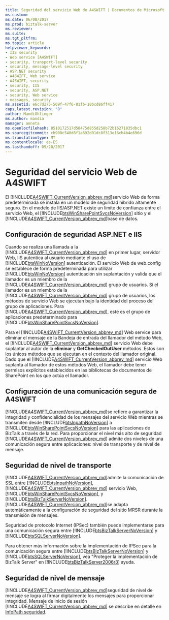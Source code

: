 ```yaml
---
title: Seguridad del servicio Web de A4SWIFT | Documentos de Microsoft
ms.custom: 
ms.date: 06/08/2017
ms.prod: biztalk-server
ms.reviewer: 
ms.suite: 
ms.tgt_pltfrm: 
ms.topic: article
helpviewer_keywords:
- IIS security
- Web service [A4SWIFT]
- security, transport-level security
- security, message-level security
- ASP.NET security
- A4SWIFT, Web service
- A4SWIFT, security
- security, IIS
- security, ASP.NET
- security, Web service
- messages, security
ms.assetid: e6c7d275-569f-47f6-81fb-10bcd86ff417
caps.latest.revision: "8"
author: MandiOhlinger
ms.author: mandia
manager: anneta
ms.openlocfilehash: 8510172517d58475d855d258b72b16271835dbc1
ms.sourcegitcommit: cb908c540d8f1a692d01dc8f313e16cb4b4e696d
ms.translationtype: MT
ms.contentlocale: es-ES
ms.lasthandoff: 09/20/2017
---
```

# <a name="a4swift-web-service-security"></a>Seguridad del servicio Web de A4SWIFT
El [!INCLUDE[A4SWIFT_CurrentVersion_abbrev_md](../../includes/a4swift-currentversion-abbrev-md.md)]servicio Web de forma predeterminada se instala en un modelo de seguridad híbrido altamente seguro. En el modelo de IIS/ASP.NET existe un límite de confianza entre el servicio Web, el [!INCLUDE[btsWinSharePointSvcsNoVersion](../../includes/btswinsharepointsvcsnoversion-md.md)] sitio y el [!INCLUDE[A4SWIFT_CurrentVersion_abbrev_md](../../includes/a4swift-currentversion-abbrev-md.md)]base de datos.  
  
## <a name="iis-and-aspnet-security-settings"></a>Configuración de seguridad ASP.NET e IIS  
 Cuando se realiza una llamada a la [!INCLUDE[A4SWIFT_CurrentVersion_abbrev_md](../../includes/a4swift-currentversion-abbrev-md.md)] en primer lugar, servidor Web, IIS autentica al usuario mediante el uso de [!INCLUDE[btsWinNoVersion](../../includes/btswinnoversion-md.md)] autenticación. El servicio Web de web.config se establece de forma predeterminada para utilizar [!INCLUDE[btsWinNoVersion](../../includes/btswinnoversion-md.md)] autenticación sin suplantación y valida que el llamador es un miembro de la [!INCLUDE[A4SWIFT_CurrentVersion_abbrev_md](../../includes/a4swift-currentversion-abbrev-md.md)] grupo de usuarios. Si el llamador es un miembro de la [!INCLUDE[A4SWIFT_CurrentVersion_abbrev_md](../../includes/a4swift-currentversion-abbrev-md.md)] grupo de usuarios, los métodos de servicio Web se ejecutan bajo la identidad del proceso del grupo de aplicaciones. Para [!INCLUDE[A4SWIFT_CurrentVersion_abbrev_md](../../includes/a4swift-currentversion-abbrev-md.md)], este es el grupo de aplicaciones predeterminado para [!INCLUDE[btsWinSharePointSvcsNoVersion](../../includes/btswinsharepointsvcsnoversion-md.md)].  
  
 Para el [!INCLUDE[A4SWIFT_CurrentVersion_abbrev_md](../../includes/a4swift-currentversion-abbrev-md.md)] Web service para eliminar el mensaje de la Bandeja de entrada del llamador del método Web, el [!INCLUDE[A4SWIFT_CurrentVersion_abbrev_md](../../includes/a4swift-currentversion-abbrev-md.md)] servicio Web debe suplantar al autor de la **eliminar** y **GetCheckedOutUser** métodos. Estos son los únicos métodos que se ejecutan en el contexto del llamador original. Dado que el [!INCLUDE[A4SWIFT_CurrentVersion_abbrev_md](../../includes/a4swift-currentversion-abbrev-md.md)] servicio Web suplanta al llamador de estos métodos Web, el llamador debe tener permisos explícitos establecidos en las bibliotecas de documentos de SharePoint en los que actúa el llamador.  
  
## <a name="a4swift-secure-communication-settings"></a>Configuración de una comunicación segura de A4SWIFT  
[!INCLUDE[A4SWIFT_CurrentVersion_abbrev_md](../../includes/a4swift-currentversion-abbrev-md.md)]se refiere a garantizar la integridad y confidencialidad de los mensajes del servicio Web mientras se transmiten desde [!INCLUDE[btsInpathNoVersion](../../includes/btsinpathnoversion-md.md)] a [!INCLUDE[btsWinSharePointSvcsNoVersion](../../includes/btswinsharepointsvcsnoversion-md.md)] para las aplicaciones de BizTalk a través de la red. Para proporcionar el nivel más alto de seguridad [!INCLUDE[A4SWIFT_CurrentVersion_abbrev_md](../../includes/a4swift-currentversion-abbrev-md.md)] admite dos niveles de una comunicación segura entre aplicaciones: nivel de transporte y de nivel de mensaje.  
  
## <a name="transport-level-security"></a>Seguridad de nivel de transporte  
[!INCLUDE[A4SWIFT_CurrentVersion_abbrev_md](../../includes/a4swift-currentversion-abbrev-md.md)]admite la comunicación de SSL entre [!INCLUDE[btsInpathNoVersion](../../includes/btsinpathnoversion-md.md)], [!INCLUDE[A4SWIFT_CurrentVersion_abbrev_md](../../includes/a4swift-currentversion-abbrev-md.md)] servicio Web, [!INCLUDE[btsWinSharePointSvcsNoVersion](../../includes/btswinsharepointsvcsnoversion-md.md)], y [!INCLUDE[btsBizTalkServerNoVersion](../../includes/btsbiztalkservernoversion-md.md)]. [!INCLUDE[A4SWIFT_CurrentVersion_abbrev_md](../../includes/a4swift-currentversion-abbrev-md.md)]se adapta automáticamente a la configuración de seguridad del sitio MRSR durante la transmisión de mensajes.  
  
 Seguridad de protocolo Internet (IPSec) también puede implementarse para una comunicación segura entre [!INCLUDE[btsBizTalkServerNoVersion](../../includes/btsbiztalkservernoversion-md.md)] y [!INCLUDE[btsSQLServerNoVersion](../../includes/btssqlservernoversion-md.md)].  
  
 Para obtener más información sobre la implementación de IPSec para la comunicación segura entre [!INCLUDE[btsBizTalkServerNoVersion](../../includes/btsbiztalkservernoversion-md.md)] y [!INCLUDE[btsSQLServerNoVersion](../../includes/btssqlservernoversion-md.md)], vea "Proteger la implementación de BizTalk Server" en [!INCLUDE[btsBizTalkServer2006r3](../../includes/btsbiztalkserver2006r3-md.md)] ayuda.  
  
  
## <a name="message-level-security"></a>Seguridad de nivel de mensaje  
[!INCLUDE[A4SWIFT_CurrentVersion_abbrev_md](../../includes/a4swift-currentversion-abbrev-md.md)]seguridad de nivel de mensaje se logra al firmar digitalmente los mensajes para proporcionar integridad. Mensaje de inicio de sesión [!INCLUDE[A4SWIFT_CurrentVersion_abbrev_md](../../includes/a4swift-currentversion-abbrev-md.md)] se describe en detalle en [InfoPath seguridad](../../adapters-and-accelerators/accelerator-swift/infopath-security.md).
